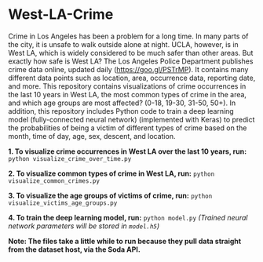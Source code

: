 # West-LA-Crime
Crime in Los Angeles has been a problem for a long time. In many parts of the city, it is unsafe to walk outside alone at night. UCLA, however, is in West LA, which is widely considered to be much safer than other areas. But exactly how safe is West LA? The Los Angeles Police Department publishes crime data online, updated daily (https://goo.gl/PSTrMP). It contains many different data points such as location, area, occurrence data, reporting date, and more. This repository contains visualizations of crime occurrences in the last 10 years in West LA, the most common types of crime in the area, and which age groups are most affected? (0-18, 19-30, 31-50, 50+). In addition, this repository includes Python code to train a deep learning model (fully-connected neural network) (implemented with Keras) to predict the probabilities of being a victim of different types of crime based on the month, time of day, age, sex, descent, and location.

**1. To visualize crime occurrences in West LA over the last 10 years, run:**
`python visualize_crime_over_time.py`

**2. To visualize common types of crime in West LA, run:**
`python visualize_common_crimes.py`

**3. To visualize the age groups of victims of crime, run:**
`python visualize_victims_age_groups.py`

**4. To train the deep learning model, run:**
`python model.py`
*(Trained neural network parameters will be stored in `model.h5`)*

**Note: The files take a little while to run because they pull data straight from the dataset host, via the Soda API.**
